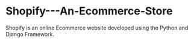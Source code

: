# Shopify---An-Ecommerce-Store
Shopify is an online Ecommerce website developed using the Python and Django Framework.
